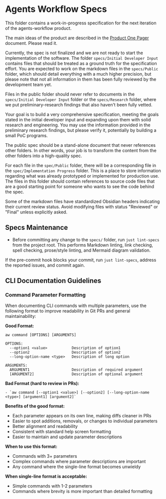 # Agents Workflow Specs

This folder contains a work-in-progress specification for the next iteration of the agents-workflow product.

The main ideas of the product are described in the [Product One Pager](../docs/Product%20One%20Pager.md) document. Please read it.

Currently, the spec is not finalized and we are not ready to start the implementation of the software. The folder `specs/Initial Developer Input` contains files that should be treated as a ground truth for the specification effort. You are expected to work on the markdown files in the `specs/Public` folder, which should detail everything with a much higher precision, but please note that not all information in them has been fully reviewed by the development team yet.

Files in the public folder should never refer to documents in the `specs/Initial Developer Input` folder or the `specs/Research` folder, where we put preliminary-research findings that also haven't been fully vetted.

Your goal is to build a very comprehensive specification, meeting the goals stated in the initial developer input and expanding upon them with solid research and engineering. You may use the information provided in the preliminary research findings, but please verify it, potentially by building a small PoC programs.

The public spec should be a stand-alone document that never references other folders. In other words, your job is to transform the content from the other folders into a high-quality spec.

For each file in the `spec/Public` folder, there will be a corresponding file in the `spec/Implementation Progress` folder. This is a place to store information regarding what was already prototyped or implemented for production use. The files in this folder should contain references to source code files that are a good starting point for someone who wants to see the code behind the spec.

Some of the markdown files have standardized Obsidian headers indicating their current review status. Avoid modifying files with status "Reviewed" or "Final" unless explicitly asked.

## Specs Maintenance

- Before committing any change to the `specs/` folder, run `just lint-specs` from the project root. This performs Markdown linting, link checking, spell checking, prose/style linting, and Mermaid diagram validation.

If the pre-commit hook blocks your commit, run `just lint-specs`, address the reported issues, and commit again.

## CLI Documentation Guidelines

### Command Parameter Formatting

When documenting CLI commands with multiple parameters, use the following format to improve readability in Git PRs and general maintainability:

**Good Format:**

```
aw command [OPTIONS] [ARGUMENTS]

OPTIONS:
  --option1 <value>           Description of option1
  --option2                   Description of option2
  --long-option-name <type>   Description of long option

ARGUMENTS:
  ARGUMENT1                   Description of required argument
  [ARGUMENT2]                 Description of optional argument
```

**Bad Format (hard to review in PRs):**

```
- `aw command [--option1 <value>] [--option2] [--long-option-name <type>] [argument1] [argument2]`
```

**Benefits of the good format:**

- Each parameter appears on its own line, making diffs cleaner in PRs
- Easier to spot additions, removals, or changes to individual parameters
- Better alignment and readability
- Consistent with standard help screen formatting
- Easier to maintain and update parameter descriptions

**When to use this format:**

- Commands with 3+ parameters
- Complex commands where parameter descriptions are important
- Any command where the single-line format becomes unwieldy

**When single-line format is acceptable:**

- Simple commands with 1-2 parameters
- Commands where brevity is more important than detailed formatting
